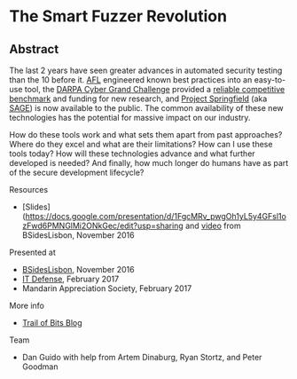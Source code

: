 # The Smart Fuzzer Revolution

## Abstract

The last 2 years have seen greater advances in automated security testing than the 10 before it. [AFL](http://lcamtuf.coredump.cx/afl/) engineered known best practices into an easy-to-use tool, the [DARPA Cyber Grand Challenge](http://archive.darpa.mil/CyberGrandChallenge_CompetitorSite/) provided a [reliable competitive benchmark](https://github.com/trailofbits/cb-multios) and funding for new research, and [Project Springfield](https://www.microsoft.com/en-us/springfield/) (aka [SAGE](https://patricegodefroid.github.io/public_psfiles/ndss2008.pdf)) is now available to the public. The common availability of these new technologies has the potential for massive impact on our industry.

How do these tools work and what sets them apart from past approaches? Where do they excel and what are their limitations? How can I use these tools today? How will these technologies advance and what further developed is needed? And finally, how much longer do humans have as part of the secure development lifecycle?

Resources
* [Slides](https://docs.google.com/presentation/d/1FgcMRv_pwgOh1yL5y4GFsl1ozFwd6PMNGlMi2ONkGec/edit?usp=sharing and [video](https://www.youtube.com/watch?v=g1E2Ce5cBhI) from BSidesLisbon, November 2016

Presented at
* [BSidesLisbon](https://www.bsideslisbon.org/2016/speakers/#1), November 2016
* [IT Defense](https://www.it-defense.de/it-defense-2017/programm/vortraege/#c942), February 2017
* Mandarin Appreciation Society, February 2017

More info
* [Trail of Bits Blog](https://blog.trailofbits.com/2017/02/16/the-smart-fuzzer-revolution/)

Team
* Dan Guido with help from Artem Dinaburg, Ryan Stortz, and Peter Goodman